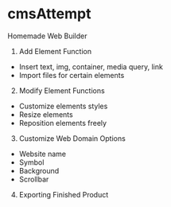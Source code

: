 # cmsAttempt

Homemade Web Builder

1. Add Element Function
  - Insert text, img, container, media query, link
  - Import files for certain elements
2. Modify Element Functions
  - Customize elements styles
  - Resize elements 
  - Reposition elements freely
3. Customize Web Domain Options
  - Website name
  - Symbol
  - Background
  - Scrollbar
4. Exporting Finished Product
